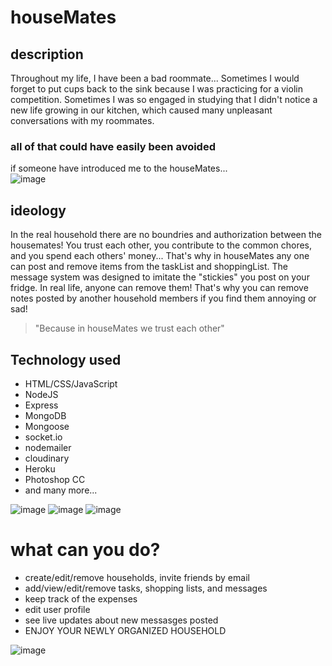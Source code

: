 # houseMates

## description
Throughout my life, I have been a bad roommate... Sometimes I would forget to put cups back to the sink because I was practicing for a violin competition.  Sometimes I was so engaged in studying that I didn't notice a new life growing in our kitchen, which caused many unpleasant conversations with my roommates.

### all of that could have easily been avoided
if someone have introduced me to the houseMates...  
![image](https://i.imgur.com/vanKp8d.png)
  
## ideology
In the real household there are no boundries and authorization between the housemates! You trust each other, you contribute to the common chores, and you spend each others' money... That's why in houseMates any one can post and remove items from the taskList and shoppingList. The message system was designed to imitate the "stickies" you post on your fridge. In real life, anyone can remove them! That's why you can remove notes posted by another household members if you find them annoying or sad! 
> "Because in houseMates we trust each other"


## Technology used
* HTML/CSS/JavaScript
* NodeJS
* Express
* MongoDB
* Mongoose
* socket.io
* nodemailer
* cloudinary
* Heroku
* Photoshop CC
* and many more...

![image](https://i.imgur.com/evLK1AZ.png)
![image](https://i.imgur.com/c0AWc13.png)
![image](https://i.imgur.com/PkjavFx.png)

# what can you do? 
* create/edit/remove households, invite friends by email
* add/view/edit/remove tasks, shopping lists, and messages
* keep track of the expenses
* edit user profile
* see live updates about new messasges posted
* ENJOY YOUR NEWLY ORGANIZED HOUSEHOLD

![image](https://imgur.com/5tfm8cQ.png)
